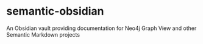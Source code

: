 # semantic-obsidian
An Obsidian vault providing documentation for Neo4j Graph View and other Semantic Markdown projects
